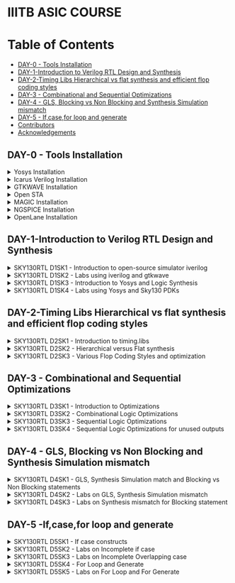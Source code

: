 # IIITB ASIC COURSE
# Table of Contents
- [DAY-0 - Tools Installation](#day-0---tools-installation)
- [DAY-1-Introduction to Verilog RTL Design and Synthesis](#day-1-introduction-to-verilog-rtl-design-and-synthesis)
- [DAY-2-Timing Libs Hierarchical vs flat synthesis and efficient flop coding styles](#day-2-timing-libs-hierarchical-vs-flat-synthesis-and-efficient-flop-coding-styles)
- [DAY-3 - Combinational and Sequential Optimizations](#day-3---combinational-and-sequential-optimizations)
- [DAY-4 - GLS, Blocking vs Non Blocking and Synthesis Simulation mismatch](#day-4---gls,-blocking-vs-non-blocking-and-synthesis-simulation-mismatch)
- [DAY-5 - If,case,for loop and generate](#day-5--if,case,for-loop-and-generate)
- [Contributors](#contributors)
- [Acknowledgements](#acknowledgements)


## DAY-0 - Tools Installation

<details>
 <summary>
Yosys Installation
 </summary>

_Steps to install Yosys_

```
git clone https://github.com/YosysHQ/yosys.git
$ cd yosys-master   
$ sudo apt install make (If make is not installed please install it)   
$ sudo apt-get install build-essential clang bison flex \  
    libreadline-dev gawk tcl-dev libffi-dev git \  
    graphviz xdot pkg-config python3 libboost-system-dev \  
    libboost-python-dev libboost-filesystem-dev zlib1g-dev  
$ make config-gcc  
$ make   
$ sudo make install
```
Below the screenshot of successful installation of Yosys:
<img width="685" alt="yosys" src="https://github.com/Sushma-Ravindra/IIITB-ASIC-1/assets/141133883/f7cd6406-65d2-4b58-888e-b20cc8af191c">

</details>

<details>
 <summary>
Icarus Verilog Installation
 </summary>


_Steps to install iverilog_

```
$ sudo apt-get install iverilog
```

Below is the screenshot of sucessful installation of iverilog:

<img width="580" alt="iverilog" src="https://github.com/Sushma-Ravindra/IIITB-ASIC-1/assets/141133883/bc6eff91-48d0-491e-a172-fbb95aa6859a">


</details>
<details>
 <summary>
GTKWAVE Installation
 </summary>

_Steps to install gtkwave_

```
$ sudo apt update
$ sudo apt install gtkwave
```
Below is the screenshot of successful installation of gtkwave:
<img width="959" alt="gtkwave" src="https://github.com/Sushma-Ravindra/IIITB-ASIC-1/assets/141133883/6d3a756d-9ed8-4984-8479-63a09ee6a815">

</details>
<details>
 <summary>
  Open STA
 </summary> 
 
 _Steps to install OpenSTA_
 ```
 Dependencies for OpenSTA  
 sudo apt-get install cmake clang gcc tcl swig bison flex

 # Commands to Install OpenSTA
 $ git clone https://github.com/The-OpenROAD-Project/OpenSTA.git
 $ cd OpenSTA
 $ mkdir build
 $ cd build
 $ cmake ..
 $ make
 $ sudo make install
```  
Below is the screenshot of successful installation of Open STA:
<img width="600" alt="opensta" src="https://github.com/Sushma-Ravindra/IIITB-ASIC-1/assets/141133883/aa234289-e2d1-4f7e-8c45-778ecca88dc4">

</details>

<details>
 <summary>
  MAGIC Installation
 </summary>
 
_Steps to Install MAGIC_
 
```
$   sudo apt-get install m4
$   sudo apt-get install tcsh
$   sudo apt-get install csh
$   sudo apt-get install libx11-dev
$   sudo apt-get install tcl-dev tk-dev
$   sudo apt-get install libcairo2-dev
$   sudo apt-get install mesa-common-dev libglu1-mesa-dev
$   sudo apt-get install libncurses-dev
git clone https://github.com/RTimothyEdwards/magic
cd magic
./configure
make
sudo make install
```
Below is the screenshot of successful installation of MAGIC:
<img width="960" alt="magic" src="https://github.com/Sushma-Ravindra/IIITB-ASIC-1/assets/141133883/c8496320-dcef-410e-a4a0-3a81ea30ef67">


</details>
<details>
 <summary>
  NGSPICE Installation
 </summary>
 
_Steps to Install NGSPICE_

```
 Download the tarball from https://sourceforge.net/projects/ngspice/files/ to a local directory and then unpack it using:
 tar -zxvf ngspice-40.tar.gz

 $cd ngspice-40
 $mkdir release
 $cd release
 $../configure  --with-x --with-readline=yes --disable-debug
 $make
 $sudo make install
```
 

Below is the screenshot of successful installation of ngspice:
<img width="595" alt="ngspice" src="https://github.com/Sushma-Ravindra/IIITB-ASIC-1/assets/141133883/ea0ba9a9-8502-4b9b-8b00-208a3b012771">


</details>
<details>
 <summary>
  OpenLane Installation
 </summary>


_Steps to Install OpenLane_

```

 $ sudo apt-get update
 $ sudo apt-get upgrade
 $ sudo apt install -y build-essential python3 python3-venv python3-pip make git

 $ sudo apt install apt-transport-https ca-certificates curl software-properties-common
 $ curl -fsSL https://download.docker.com/linux/ubuntu/gpg | sudo gpg --dearmor -o /usr/share/keyrings/docker-archive-keyring.gpg

 $ echo "deb [arch=amd64 signed-by=/usr/share/keyrings/docker-archive-keyring.gpg] https://download.docker.com/linux/ubuntu (lsb_release -cs) stable" | sudo tee /etc/apt/sources.list.d/docker.list > /dev/null

 $ sudo apt update

 $ sudo apt install docker-ce docker-ce-cli containerd.io

 $ sudo docker run hello-world

 $ sudo groupadd docker
 $ sudo usermod -aG docker $USER
 $ sudo reboot 

 # After reboot
 $ docker run hello-world

 # Check dependencies 
   git --version
   docker --version
   python3 --version
   python3 -m pip --version
   make --version
   python3 -m venv -h

 # Below steps installs PDKs and Tools
  $ cd $HOME
  $ git clone https://github.com/The-OpenROAD-Project/OpenLane
  $ cd OpenLane
  $ make
  $ make test

```

<img width="789" alt="Screenshot 2023-08-13 121625" src="https://github.com/Sushma-Ravindra/IIITB-ASIC-1/assets/141133883/ba348b32-c8e6-4ec5-b079-3252dbfeac13">


<img width="573" alt="Screenshot 2023-08-13 121801" src="https://github.com/Sushma-Ravindra/IIITB-ASIC-1/assets/141133883/6f0b1e69-d619-4bf9-bd80-d69fd832dbca">


<img width="936" alt="Screenshot 2023-08-13 121901" src="https://github.com/Sushma-Ravindra/IIITB-ASIC-1/assets/141133883/5edac02a-c470-452a-a7f4-a1c20f712cf2">

 
</details>

## DAY-1-Introduction to Verilog RTL Design and Synthesis
<details>
 <summary>
  SKY130RTL D1SK1 - Introduction to open-source simulator iverilog
 </summary>

### Introduction to open source simulator

***RTL DESIGN*** : It involves the specification of a digital circuit in terms of the flow of digital signals between hardware registers, and the logical operations performed on those signals. It is basically the implementation of specifications. RTL design lies between high-level behavioral design and low-level gate-level design. It captures the functionality of the circuit at a level where data transfers between registers are the main focus, while ignoring the specific implementation details of gates and transistors. In general,the RTL designs are described using HDLs like Verilog or VHDL. 

***SIMULATOR*** : A simulator is a device which artificially creates the effect of being in conditions of some kind. It is a tool used to check if it adheres to the designed specifications by simualating the code. It looks for changes on input signals to evaluate outputs. Here, we use iverilog tool as the simulator. 

***TESTBENCH*** : A testbench allows us to verify the functionality of a design through simulations. It is a container where the design is placed and driven with different inputs. Only the design has primary inputs and outputs, the testbench does not have them.

![WhatsApp Image 2023-08-09 at 11 39 27](https://github.com/Sushma-Ravindra/IIITB-ASIC-1/assets/141133883/8edd79a0-d048-4ec7-ad98-9fb99406e156)

***SIMULATOR DESIGN FLOW*** : The simulator design flow can be visualised better with the image below:

![WhatsApp Image 2023-08-09 at 11 39 16](https://github.com/Sushma-Ravindra/IIITB-ASIC-1/assets/141133883/d6bd4a1f-db0b-47ad-b378-168f95a7f4be)


</details>


<details>
 <summary>
   SKY130RTL D1SK2 - Labs using iverilog and gtkwave
 </summary>

 ## SKY130RTL D1SK2 L1 Lab 1 Introduction to Labs

 **iverilog** : Icarus Verilog is an implementation of the Verilog hardware description language compiler that generates netlists in the desired format. It supports the 1995, 2001 and 2005 versions of the standard, portions of SystemVerilog, and some extensions.

 **GTKWAVE**: The GTKWave software is used to view simulation results when running the testbench. It is often used in conjunction with simulation tools like IVERILOG to provide a graphical representation of how signals change over time in a digital design. It gives the result in a graphic format.

 **Tools Installation**
 
_STEPS_


Clone the necessary lab files from the given github repository to a directory named VLSI.

```
 $ mkdir VLSI
 $ cd VLSI
 $ git clone https://github.com/kunalg123/sky130RTLDesignAndSynthesisWorkshop.git
 $ cd sky130RTLDesignAndSynthesisWorkshop
 # To view the verilog files and the lib files, go inside the respective directories
 $ cd verilog_files

```

<img width="870" alt="Screenshot 2023-08-09 114923" src="https://github.com/Sushma-Ravindra/IIITB-ASIC-1/assets/141133883/878d0336-d7c7-4d3b-ace6-47c3126f5d03">


## SKY130RTL D1SK2 L2 Lab 2 Introduction to iVerilog GTKWave - 1

Here, load the sample verilog design good_mux and its associates testbench onto iverilog and run it. \

```

 $ iverilog good_mux.v tb_good_mux.v
 $ ./a.out
 # output of simulator will be a vcd file, this vcd file is loaded to gtk wave for waveform visualization.
 $ gtkwave tb_good_mux.vcd

```
<img width="722" alt="Screenshot 2023-08-09 115619" src="https://github.com/Sushma-Ravindra/IIITB-ASIC-1/assets/141133883/e4ef3c1d-c6bb-43ee-9ad5-09c77dd2a817">


## SKY130RTL D1SK2 L2 Lab 2 Introduction to iVerilog GTKWave - 2

The gtkwave waveforms enable us to verify simulation results with that of our design. 

<img width="732" alt="Screenshot 2023-08-09 115543" src="https://github.com/Sushma-Ravindra/IIITB-ASIC-1/assets/141133883/0775fec5-7d24-4516-99cd-a2c4e4da04f0">

</details>


<details>
 <summary>
   SKY130RTL D1SK3  - Introduction to Yosys and Logic Synthesis
 </summary>

 ## SKY130RTL D1SK3 L1 Introduction to Logic synthesis and Yosys
 

***Yosys*** Yosys aims to converting high-level hardware descriptions into optimized gate-level representations that can be targeted for various FPGA and ASIC technologies. The flow for yosys is we feed the yosys with the design which is in RTL level and the .lib file which contain standard library cells then the yosys synthesizes and gives us the netlist file. 

Yosys uses its lib file which contains all the necessary cells and the design by the user to generate a netlist.

![yosysflow](https://github.com/Sushma-Ravindra/IIITB-ASIC-1/assets/141133883/281fab56-5b8b-4195-ada4-2cd3bb00bbfa)

Then,post synthesis to check whether the netlist obtained is valid or not, try matching the waveforms before and after synthesis. The same testbench that is used for the simulation can be used for the synthesized netlist as well. The netlist and testbench is fed back into iverilog to confirm synthesis results




## SKY130RTL D1SK3 L2 Introduction to logic synthesis - 1

 **Logic Synthesis** Synthesis converts a basic RTL design into a gate-level netlist that includes all of the designer’s limitations. Synthesis is carried out in several stages:

1.Converting RTL to basic logic gates.

2.Mapping those gates to actual technology-dependent logic gates accessible in technology libraries.

3.Optimising the translated netlist while maintaining the designer’s limitations.

The netlist is supposed to perform the same function as the corresponding HDL code. Synthesizer is the tool which convert RTL design into the netlist form. One of such tool used here is Yosys.

For the demonstartion, the following mux design is used further:


Design:


<img width="539" alt="Screenshot 2023-08-09 120454" src="https://github.com/Sushma-Ravindra/IIITB-ASIC-1/assets/141133883/3ff01da5-2609-45ed-8e94-20cbb0c1a143">

Testbench:


<img width="418" alt="Screenshot 2023-08-09 120649" src="https://github.com/Sushma-Ravindra/IIITB-ASIC-1/assets/141133883/95ef327a-5e33-4eed-b385-062d86af98d0">



## SKY130RTL D1SK3 L3 Introduction to logic synthesis - 2


**.lib file** : It is a collection of various logic modules. It contains all different kind of logic modules. like AND, OR, NOR etc, required for the synthesis of gates and further netlist file. It contains different variants of the same gate as well, like 2input, 3input, 4input, slow, fast, medium gates etc.

There is a need for all such variants in real life as illustrated below:
Consider the circuit shown below. So in this circuit for the clock frequency to be maximum so as to make a faster circuit the time period of the clock should be minimum. This will be taken care of parameter T_clk_q_A. Similarly, to ensure that there are no hold issues at fliflop B,Tclk_hold_B we need cells that work slowly. 


![259185703-2c9423ee-fea5-4ba2-9089-6254a9bf5b79](https://github.com/Sushma-Ravindra/IIITB-ASIC-1/assets/141133883/6fe92335-6b86-4694-a734-77e50f355b20)

Thus a collection of all such cells forms a .lib file. The selection of cells will be based on area, power and other such "constraints".



</details>


<details>
 <summary>
   SKY130RTL D1SK4 - Labs using Yosys and Sky130 PDKs
 </summary>


## SKY130RTL D1SK4 L1 Lab3 Yosys 1 good mux-1


_Steps to invoke Yosys_

```
 $ yosys
 $ read_liberty -lib /home/sush/VLSI/sky130RTLDesignAndSynthesisWorkshop/lib/sky130_fd_sc_hd__tt_025C_1v80.lib
 $ read_verilog good_mux.v
 $ synth -top good_mux
 $ abc -liberty /home/sush/VLSI/sky130RTLDesignAndSynthesisWorkshop/lib/sky130_fd_sc_hd__tt_025C_1v80.lib
 $ show

```

Reading .lib and mux files and synthesis command:

<img width="960" alt="Screenshot 2023-08-09 160445" src="https://github.com/Sushma-Ravindra/IIITB-ASIC-1/assets/141133883/56ee4399-7006-4dcb-a55e-35d4a0ef0114">

Generating netlist:

<img width="804" alt="Screenshot 2023-08-09 160821" src="https://github.com/Sushma-Ravindra/IIITB-ASIC-1/assets/141133883/a4d8eda5-7e35-458b-b60a-f19bce8f1e8a">

 Output of netlist generation and show command to display:
 
<img width="949" alt="Screenshot 2023-08-09 160903" src="https://github.com/Sushma-Ravindra/IIITB-ASIC-1/assets/141133883/8cf9e96b-a132-4f70-a706-2ed87de23ae7">

The synthesized design:

<img width="461" alt="Screenshot 2023-08-09 160934" src="https://github.com/Sushma-Ravindra/IIITB-ASIC-1/assets/141133883/02788215-e0ea-4f82-8cb6-d6093ecb7097">



## SKY130RTL D1SK4 L2 Lab3 Yosys 1 good mux-2

Next step is to generate the netlist file:

```
 $ write_verilog good_mux_netlist.v
 # The above command can be used to generate a netlist file. But to generate the same in a consice and readble format use the command below
 $ write_verilog -noattr good_mux_netlist.v
 $ !gvim good_mux_netlist.v

```

<img width="401" alt="Screenshot 2023-08-09 161633" src="https://github.com/Sushma-Ravindra/IIITB-ASIC-1/assets/141133883/00065056-8009-45ca-bc2d-92da4e11558b">


## SKY130RTL D1SK4 L3 Lab3 Yosys 1 good mux-3


The generated netlist file:


<img width="960" alt="Screenshot 2023-08-09 161559" src="https://github.com/Sushma-Ravindra/IIITB-ASIC-1/assets/141133883/97ba009d-d867-4d80-9981-1fd6fb035dd0">


As mentioned previously again this netlist file can be given to iverilog along wit testbench to simulate and results must match with that of simulation design.

</details>




## DAY-2-Timing Libs Hierarchical vs flat synthesis and efficient flop coding styles


<details>

<summary>
   SKY130RTL D2SK1 - Introduction to timing.libs
 </summary>


## SKY130RTL D2SK1 - L1 - Introduction to .lib -1

The .lib file is opened in vim to understand its contents in depth. 
TITLE : Explanding the title of the lib file: 30nm tech, typical out of fast,slow and medium at 25 degree celsius of temperature. Thus the title explains "process", "voltage" and "temperature". These create variations in the design.


<img width="503" alt="Screenshot 2023-08-10 172234" src="https://github.com/Sushma-Ravindra/IIITB-ASIC-1/assets/141133883/d8684758-584c-4c21-9842-e7dd78a2407c">


<img width="504" alt="Screenshot 2023-08-10 172546" src="https://github.com/Sushma-Ravindra/IIITB-ASIC-1/assets/141133883/0efe6f92-c363-49da-8394-a073b3994f5e">




## SKY130RTL D2SK1 - L2 - Introduction to .lib -2

Futhermore, it tells about the technology(here,cmos) , delay models(LUTs), units(nsecs,Volts,nW,mA,kohms for the respective parameters), operating conditions(P,V,T).


<img width="346" alt="Screenshot 2023-08-10 172640" src="https://github.com/Sushma-Ravindra/IIITB-ASIC-1/assets/141133883/bc138827-d07c-4712-95a8-a7fe442521b7">



Moving on, the standard cells, specified by the keyword "cell" are visible. Gates are present as standard cells.


<img width="386" alt="Screenshot 2023-08-10 172725" src="https://github.com/Sushma-Ravindra/IIITB-ASIC-1/assets/141133883/835c2f6a-ba4b-45ab-b218-9b8d112c4bc2">


Each cell consists of details such as leakage power, number of inputs and function performed on the inputs and so on. The verilog model of each of these gates can be found by specifying the name of the cell along with the path of the verilog files. 
Also, we can find out power and timing information of each of the input.

The verilog file of the corresponding standard cell can be found in the verilog_model under the my_lib file. It can be accessed with the command shown in the image below:

<img width="810" alt="Screenshot 2023-08-10 173352" src="https://github.com/Sushma-Ravindra/IIITB-ASIC-1/assets/141133883/7ea6b692-25d4-4cde-9b20-dfaf2907ff71">




## SKY130RTL D2SK1 - L3 - Introduction to .lib-3

Elaborating the same with the use of a 2 input and gate. On comparing different types of and gate cells: wider cells consume more power and less delay as mentioned earlier.


<img width="357" alt="Screenshot 2023-08-10 182820" src="https://github.com/Sushma-Ravindra/IIITB-ASIC-1/assets/141133883/af86d53b-6cb1-4b3f-9be1-b285dbefdf2e">




<img width="532" alt="Screenshot 2023-08-10 182737" src="https://github.com/Sushma-Ravindra/IIITB-ASIC-1/assets/141133883/cbd7c0a2-0b71-4b53-a03a-007b9dece648">



</details>

<details>

<summary>
   SKY130RTL D2SK2 - Hierarchical versus Flat synthesis
 </summary>


## SKY130RTL D2SK12 - L1 - Hierarchical and Flat Synthesis - 1

First enter into the path where verilog_files are located and enter into the mutiple_modules file in the editor.


<img width="646" alt="Screenshot 2023-08-10 195302" src="https://github.com/Sushma-Ravindra/IIITB-ASIC-1/assets/141133883/05f300b6-14c4-460a-ae31-77752359a8f6">


Execute the following commands:

```
 
 $ yosys
 $ read_liberty -lib /home/sush/VLSI/sky130RTLDesignAndSynthesisWorkshop/lib/sky130_fd_sc_hd__tt_025C_1v80.lib
 $ read_verilog multiple_modules.v
 $ synth -top multiple_modules
 # title of the module is given in the synth command
 $ abc -liberty /home/sush/VLSI/sky130RTLDesignAndSynthesisWorkshop/lib/sky130_fd_sc_hd__tt_025C_1v80.lib
 $ show
 # throws an error
 $ show multiple_modules
 # displays on dot viewer
 $ write_verilog -noattr multiple_modules_hier.v
 $ !vim multiple_modules_hier.v
 $ flatten
 # to not have multiple models hierarchically
 $ write_verilog -noattr multiple_modules_flat.v
 $ !vim multiple_modules_flat.v


```

In heirarchial, it is observed that the implemetation is done through nand gates, while design did not have a nand gate implementation. This is done because in Cmos implementation or stacking PMOS for generating OR gate which is a bad idea as PMOS mobility is low and wider cells are required; whereas NMOS stacking doesnt create these problems and can generate NAND logic, hence it is preffered by the synthesis tool. 


<img width="302" alt="Screenshot 2023-08-10 201000" src="https://github.com/Sushma-Ravindra/IIITB-ASIC-1/assets/141133883/e6602bcb-184f-411a-8216-e3f4ef3049b0">



## SKY130RTL D2SK12 - L2 - Hierarchical and Flat Synthesis - 2

Similarly following commands for flatten, there is no longer a hierarchial instantiation.


![WhatsApp Image 2023-08-10 at 21 19 18 (1)](https://github.com/Sushma-Ravindra/IIITB-ASIC-1/assets/141133883/a30541df-e922-4923-8773-d3c42af72e35)

<img width="417" alt="Screenshot 2023-08-10 205354" src="https://github.com/Sushma-Ravindra/IIITB-ASIC-1/assets/141133883/e03f98a4-f22e-4240-908d-f05d5d6a28f0">

<img width="460" alt="Screenshot 2023-08-10 211305" src="https://github.com/Sushma-Ravindra/IIITB-ASIC-1/assets/141133883/d861bae5-e254-4c35-bd04-d2fe18bce1a0">




Further, on following the above commands to synthesize only the first sub module, we obtain the netlist as follows:

<img width="305" alt="Screenshot 2023-08-10 212516" src="https://github.com/Sushma-Ravindra/IIITB-ASIC-1/assets/141133883/da3ef19e-00c2-4cae-8486-22e2a7b8c2b8">


This is useful so as to not synthesize multiple instantiations of the same function, but synthesize once and replicate n times. In large designs the netlists are split to ensure optimal synthesis and the all are integrated together.
$synth -top module_name.v

</details>


<details>

<summary>
   SKY130RTL D2SK3 - Various Flop Coding Styles and optimization
 </summary>


## SKY130RTL D2SK3 - L1 - Why flops and Flop coding styles-1

We need flip flops for combinational circuits as well because propagation delays of the gates may cause glitch; flip flops (D) restrict glitches beacause the output changes only at clock edge. Thus the output will be stable even if input is glitching i.e output shielded from input glitch. To control the data into and out of FF, there are reset(sync and async) and set.


## SKY130RTL D2SK3 - L2 - Why flops and Flop coding styles-2

Verilog codes of synchronous and asynchronous reset for D flip flops are discussed.



## SKY130RTL D2SK3 - L3 - Lab flop synthesis simulations-1

Simulating the verilog codes of async and sync set and reset and checking their outputs and verifying the same.


<img width="960" alt="Screenshot 2023-08-10 231636" src="https://github.com/Sushma-Ravindra/IIITB-ASIC-1/assets/141133883/384c629f-d93f-4005-82f5-a78fc13f0172">

<img width="782" alt="Screenshot 2023-08-10 232433" src="https://github.com/Sushma-Ravindra/IIITB-ASIC-1/assets/141133883/cf936de4-3eba-4a54-9a36-12cf4a73401d">



## SKY130RTL D2SK3 - L4 - Lab flop synthesis simulations-2

To synthesize the file, run the following commands in yosys:

```

  $ yosys
  $ read_liberty -lib /home/sush/VLSI/sky130RTLDesignAndSynthesisWorkshop/lib/sky130_fd_sc_hd__tt_025C_1v80.lib
  $ read_verilog dff_asyncres.v
  $ synth -top dff_asynres
  $ dfflibmap -liberty /home/sush/VLSI/sky130RTLDesignAndSynthesisWorkshop/lib/sky130_fd_sc_hd__tt_025C_1v80.lib
  #The above keyword dfflibmap is to read flipflop from .lib file
  $ abc -liberty /home/sush/VLSI/sky130RTLDesignAndSynthesisWorkshop/lib/sky130_fd_sc_hd__tt_025C_1v80.lib
  $ show


```


<img width="635" alt="Screenshot 2023-08-10 233244" src="https://github.com/Sushma-Ravindra/IIITB-ASIC-1/assets/141133883/743d539a-c240-4b98-8539-0527717af975">


Follow similar commands to sythesize all the variations of reset and set.



## SKY130RTL D2SK3 - L5- Interesting Optimizations-1

Through multiper circuits, it is obsereved that there is no use of memory in the design and hence is optimized.
It is obsereved that the multiplication of a number by 2 involves left shifting its contents and appending a zero at the end. Hence by using this simple logic, the use of standard cells and be avoided.


<img width="270" alt="Screenshot 2023-08-13 112736" src="https://github.com/Sushma-Ravindra/IIITB-ASIC-1/assets/141133883/443949fa-5fa5-4f8e-a313-dec915e8fdb7">




## SKY130RTL D2SK3 - L6- Interesting Optimizations-2

Similarly, optimization of multiplication of a 3-bit number by 9 generates a 6-bit number that involves multiplication of the number by 8 which shifts the bits left by 3 units and then appending 3 right most bits with zeros; then adding the original 3 bit number. This is the design without the use of any standard cells. As demonstrated above, the multiplication does not require any memory.

```
 $ module mult8 (input [2:0] a , output [5:0] y);
   	 assign y = a * 9;
   endmodule

```
</details>

## DAY-3 - Combinational and Sequential Optimizations

<details>
 <summary>
SKY130RTL D3SK1 - Introduction to Optimizations
 </summary>

 ## SKY130RTL D3SK1 L1 Introduction to Optimizations-1

 ***Optimizations*** : The action of making the best or most effective use of a situation or resource. Here, it is essentially minimizing the logic so as to get the best savings in terms of area and power. 
It can be of the following types:

1. Constant Propagation
2. Boolean Logic Optimization


**Constant Propagation** :  In the example, if A=0, the whole logic will only be transformed into an inverter. The implementation will now have 2 transistors instead of 6 transistors.

**Boolean Logic Optimization** : Consider the boolean expression:
```
 $ assign y = a?(b?c:(c?a:0)):(!c)

```
This design generates 3 muxes internally. To optimize it, simplify the boolean expression generated from the 3 muxes as shown

```
 ~a~c + a(bc + ~bac)
 ~a~c + ac
 !(a^c)

```

Thus there is a K-Map reduction happening here.


 ## SKY130RTL D3SK1 L2 Introduction to Optimizations-2

 ***Sequential Logic Optimization*** : 2 types :
 1. Basic: Sequential Constant Propagation
 2. Advanced : a) State Optimization
               b) Retiming
               c) Sequential Logic Cloning (Floor Plan Aware Synthesis)



**Sequential Constant** : Consider the 2 example circuits given below:
The first example says that no matetr reset in ON or OFF, Q value is always 0 and is constant. 
In the second example, Q will not be equal to set value always; because after set=0, Q waits until the next clock cycle to check for the value of D. 
Hence, in the second example Q is not a sequential constant.

![WhatsApp Image 2023-08-13 at 12 29 57](https://github.com/Sushma-Ravindra/IIITB-ASIC-1/assets/141133883/fd761ffc-0bb6-4694-98ce-da0c07c18808)


 ## SKY130RTL D3SK1 L3 Introduction to Optimizations-3

***State Optimization*** : Optimization of unused states.
***Sequential Logic Cloning*** : This is done mainly on routing level of abstraction, when the physical design is aware. In the floorplan, to minimize routing delays, 2 copies of a logic block are created so that further circuits can gain easy access and computation is faster. 

![WhatsApp Image 2023-08-13 at 12 47 29](https://github.com/Sushma-Ravindra/IIITB-ASIC-1/assets/141133883/232322c2-a26b-4de3-b401-f8ef2d4a33db)


***Retiming*** : Retiming is a technique for optimizing sequential circuits. It repositions the registers in a circuit leaving the combinational portion of circuitry untouched. Consider the example circuit below, which ensures higher speed of operation by simply shifting parts of logic from ckt A to B. 


![WhatsApp Image 2023-08-13 at 12 47 40](https://github.com/Sushma-Ravindra/IIITB-ASIC-1/assets/141133883/90f467da-c4a4-4e0d-b590-42f47cc99e05)


</details>



<details>
 <summary>
SKY130RTL D3SK2 - Combinational Logic Optimizations
 </summary>

 ## SKY130RTL D3SK2 L1 Combinational Logic Optimizations-1

_STEPS_

Check the following files and their expected optimizations are listed below:
opt_check : And gate instead of a 2x1 mux.
opt_check2 : Or gate instead of a 2x1 mux. (Through de-morgan's law) 

Synthesize these files and check for schematics:

```
 $ cd /home/sush/VLSI/sky130RTLDesignAndSynthesisWorkshop/verilog_files/
 $ yosys
 $ read_liberty -lib /home/sush/VLSI/sky130RTLDesignAndSynthesisWorkshop/lib/sky130_fd_sc_hd__tt_025C_1v80.lib
 $ read_verilog opt_check.v
 $ synth -top opt_check
 $ opt_clean -purge # perfroms optimizations
 $ abc -liberty /home/sush/VLSI/sky130RTLDesignAndSynthesisWorkshop/lib/sky130_fd_sc_hd__tt_025C_1v80.lib
 $ show

```
Check the following files and their expected optimizations are listed below:
opt_check : And gate instead of a 2x1 mux.
opt_check2 : Or gate instead of a 2x1 mux. (Through de-morgan's law) 


Results of synthesis: 
Optimizations have been done as required. 

<img width="305" alt="Screenshot 2023-08-13 125957" src="https://github.com/Sushma-Ravindra/IIITB-ASIC-1/assets/141133883/6f482e25-80c9-454d-806d-e1f9dda42546">

 
<img width="305" alt="Screenshot 2023-08-13 130035" src="https://github.com/Sushma-Ravindra/IIITB-ASIC-1/assets/141133883/7fa8f710-e1ea-4baf-aa7d-f35ed4bd6b12">


Follow similar process for checking optimization of opt_check2 file to obtain similar results. 






 ## SKY130RTL D3SK2 L1 Combinational Logic Optimizations-2

 Moving ahead with opt_check3 file. , expecting the optimized output to be a 3 input and gate.
 
 <img width="303" alt="Screenshot 2023-08-13 131019" src="https://github.com/Sushma-Ravindra/IIITB-ASIC-1/assets/141133883/852d6025-e6f3-4825-8880-a0e087dcff70">

 Expecting the optimized output to be a 2 input XNOR gate for opt_check4.v file.
 
<img width="307" alt="Screenshot 2023-08-13 131651" src="https://github.com/Sushma-Ravindra/IIITB-ASIC-1/assets/141133883/ab04b05b-c182-4bdd-9606-f78ac7f5197e">

For the file multiple_module_opt.v, the optimized expression is y=ab+c, which requires a gate which ands 2 inputs and performs an or operation of it with another variable doe by gate "a21o".
Here, the synthesis result is also flattened else only the top submodule is synthesized.

<img width="305" alt="Screenshot 2023-08-13 132409" src="https://github.com/Sushma-Ravindra/IIITB-ASIC-1/assets/141133883/d35bb10a-ce4d-41d1-b036-3a6b0407c1a8">

</details>


<details>
 <summary>
SKY130RTL D3SK3 - Sequential Logic Optimizations
 </summary>

 ## SKY130RTL D3SK3 L1 Sequential Logic Optimizations-1

Optimizing and checking the results of all the files in the image below:

<img width="584" alt="Screenshot 2023-08-13 132909" src="https://github.com/Sushma-Ravindra/IIITB-ASIC-1/assets/141133883/2eb67c63-e73e-478a-b6ab-52f98397599e">

Files and their expected optimizations:

***dff_const1***  : There is no sequential constant here, thus flip flop will be a part of the design.

<img width="960" alt="Screenshot 2023-08-13 133405" src="https://github.com/Sushma-Ravindra/IIITB-ASIC-1/assets/141133883/7997f43d-dcf2-41ee-8560-89eb025d536e">

_STEPS_

```
 $ read_liberty -lib /home/sush/VLSI/sky130RTLDesignAndSynthesisWorkshop/lib/sky130_fd_sc_hd__tt_025C_1v80.lib
 $ read_verilog dff_const1.v
 $ synth -top dff_const1
 $ dfflibmap -liberty ../lib/sky130_fd_sc_hd__tt_025C_1v80.lib
 # it is used to map sequential ckts to their appropriate library, so that tehre is no mismatch
 $ opt_clean -purge # perfroms optimizations
 $ abc -liberty /home/sush/VLSI/sky130RTLDesignAndSynthesisWorkshop/lib/sky130_fd_sc_hd__tt_025C_1v80.lib
 $ show

```
A flip flop is inferred in the design:

<img width="314" alt="Screenshot 2023-08-13 134324" src="https://github.com/Sushma-Ravindra/IIITB-ASIC-1/assets/141133883/390d7576-d180-4d9e-9a77-3f2caed12b93">



<img width="303" alt="Screenshot 2023-08-13 133908" src="https://github.com/Sushma-Ravindra/IIITB-ASIC-1/assets/141133883/0d41c7ba-def2-4809-b61d-d8965712044e">


 ## SKY130RTL D3SK3 L2 Sequential Logic Optimizations-2


***dff_const2***: Here, a sequential constant exists, this flip flop is not a part of the design anymore.

<img width="309" alt="Screenshot 2023-08-13 134136" src="https://github.com/Sushma-Ravindra/IIITB-ASIC-1/assets/141133883/612a83aa-d9bd-441a-94d0-daec5aa632b3">


***dff_const3***: 2 flipflops are present, but no flip flop can be optimized, hence both exist. 

<img width="306" alt="Screenshot 2023-08-13 142340" src="https://github.com/Sushma-Ravindra/IIITB-ASIC-1/assets/141133883/1d982203-da99-46e9-a38b-89c6e6e72747">


 ## SKY130RTL D3SK3 L3 Sequential Logic Optimizations-3

***dff_const4***:  2 flipflops are present, but both flip flops can be optimized, hence both cease to exist. 


<img width="303" alt="Screenshot 2023-08-13 135037" src="https://github.com/Sushma-Ravindra/IIITB-ASIC-1/assets/141133883/98224a86-952d-4131-9c6e-a77a32fbc718">




***dff_const5***: 2 flipflops are present, but no flip flop can be optimized, hence both exist. 



<img width="302" alt="Screenshot 2023-08-13 135333" src="https://github.com/Sushma-Ravindra/IIITB-ASIC-1/assets/141133883/ca954e14-7810-43af-8c0c-74dad3a1fbd8">



</details>



<details>
 <summary>
SKY130RTL D3SK4 - Sequential Logic Optimizations for unused outputs
 </summary>


 ## SKY130RTL D3SK4 L1 Sequential Optimizations unused outputs-1 

 Looking into the 3 bit upcounter design, counter_opt.v. The output of the counter that is viewed is count[0], which is only 1 bit in the 3 bit counter output, hence the synthesis tool generates only 1 flip flop. 
 

<img width="439" alt="Screenshot 2023-08-13 180051" src="https://github.com/Sushma-Ravindra/IIITB-ASIC-1/assets/141133883/fc7421bd-df9c-4e2b-96d1-d3ea591f6a5b">

 

<img width="289" alt="Screenshot 2023-08-13 174040" src="https://github.com/Sushma-Ravindra/IIITB-ASIC-1/assets/141133883/87cf84be-c943-4d36-b87b-96b002fe5956">


<img width="1383" alt="Screenshot 2023-08-13 at 5 43 52 PM" src="https://github.com/Sushma-Ravindra/IIITB-ASIC-1/assets/141133883/7b1e943b-2a4a-44c3-be78-6fef8e32b589">



 ## SKY130RTL D3SK4 L1 Sequential Optimizations unused outputs-2

 Looking into the 3 bit upcounter design, counter_opt2.v. The output of the counter that is viewed is count[2:0],all 3 bits counter output, hence the synthesis tool generates all 3 flip flop. Also, since there is a lot of combinational logic being generated here, it is worthy to observe that in the previous example, they didnt exist only because the other 2 flipflops were not needed and hence all the combinational logic feeding their inputs were also optimized. 

 
 <img width="463" alt="Screenshot 2023-08-13 180129" src="https://github.com/Sushma-Ravindra/IIITB-ASIC-1/assets/141133883/856c54c7-5c19-4b8d-9b81-d6779dee1066">


<img width="354" alt="Screenshot 2023-08-13 175246" src="https://github.com/Sushma-Ravindra/IIITB-ASIC-1/assets/141133883/8c41195a-79ae-4b14-b966-661162ee6361">


 ![WhatsApp Image 2023-08-13 at 17 56 49](https://github.com/Sushma-Ravindra/IIITB-ASIC-1/assets/141133883/cbd50477-f07e-4382-a1cf-79e674d2ca71)

</details>


## DAY-4 - GLS, Blocking vs Non Blocking and Synthesis Simulation mismatch

<details>

<summary>
   SKY130RTL D4SK1 - GLS, Synthesis Simulation match and Blocking vs Non Blocking statements
 </summary>

## SKY130RTL D4SK1 - GLS concepts and flow using verilog

***GLS*** : Gate level simulation. Here, the netlist is run along with the testbench as DUT. Essentially, netlist is same as logical code. This is needed to verify the logical correctness of design after synthesis and to ensure that the timing of the design is met. RTL does not have a notion of time but the design has to meet the specifications and timing limits as well.


![WhatsApp Image 2023-08-13 at 23 08 05](https://github.com/Sushma-Ravindra/IIITB-ASIC-1/assets/141133883/910b2191-b1e6-444b-a90c-ff234b5134fc)


Gate level models can be : 1)Functionally aware 2) Timing aware. The functionality needs to be tested for any kind of mismatch.


## SKY130RTL D4SK2 - Synthesis and Simulation Mismatch

As addressed above mismatches exist between simulation and synthesis .
This mismatch can occur because of the following factors:

***1) Missing Sensitivity list*** : Simulators are change sensitive, only changes in the inputs trigger outputs. Thus, they sense 'activity'.  In the RTL design it is of utmost importance to trigger the assignments appropriately.
***2) Blocking vs Non blocking***
***3) Non standard verilog coding***


## SKY130RTL D4SK3 - Blocking and Non Blocking assignments.

_Blocking statements_ : It is a sequential execution, one after the other. 
_Non Blocking_ : Parallel execution

Blocking statemts if not written accurately cause extensive problems in the design and functionality can be lost as well. This problem more specifically arises in sequential circuits.



## SKY130RTL D4SK4 - Caveats with Blocking Statements.

Consider this code given below:

![WhatsApp Image 2023-08-14 at 00 34 09](https://github.com/Sushma-Ravindra/IIITB-ASIC-1/assets/141133883/b7ccb655-75d0-4997-8dd9-f9d2d7a734ba)


The old value of q0 is used for simulation and thus the output will be faulty. Instead, the order of statements inside the always block can be interchanged to ensure latest value of q0 to be used for simulation and hence calculation of y. Note that in both designs generate the same circuit.


</details>

<details>

<summary>
   SKY130RTL D4SK2 - Labs on  GLS, Synthesis Simulation mismatch
 </summary>


## SKY130RTL D4SK2 L1 - Labs on  GLS, Synthesis Simulation mismatch-1

Consider the GLS simulation for the following design 

<img width="593" alt="Screenshot 2023-08-14 004434" src="https://github.com/Sushma-Ravindra/IIITB-ASIC-1/assets/141133883/ec4e2569-4c96-4526-9543-807f050c4916">

RTL output:

<img width="504" alt="Screenshot 2023-08-14 004708" src="https://github.com/Sushma-Ravindra/IIITB-ASIC-1/assets/141133883/10564d33-d203-4c46-8dde-08f5edc31d13">\

Synthesis ouput:
A mux is generated by the design


<img width="304" alt="Screenshot 2023-08-14 005012" src="https://github.com/Sushma-Ravindra/IIITB-ASIC-1/assets/141133883/9b1a644e-9cd8-4caf-9d06-4e457f6416c8">


 ```
 $ yosys
 $ read_liberty -lib /home/sush/VLSI/sky130RTLDesignAndSynthesisWorkshop/lib/sky130_fd_sc_hd__tt_025C_1v80.lib
 $ read_verilog ternary_operator_mux.v
 $ synth -top ternary_operator_mux
 $ write_verilog ternary_operator_mux_net.v
 $ abc -liberty /home/sush/VLSI/sky130RTLDesignAndSynthesisWorkshop/lib/sky130_fd_sc_hd__tt_025C_1v80.lib
 $ show
 # exit yosys
 # the below commands are for gls synthesis
 $  iverilog ../my_lib/verilog_model/primitives.v  ../my_lib/verilog_model/sky130_fd_sc_hd.v ternary_operator_mux_net.v        tb_ternary_operator_mux.v
 # reads the primitives and the netlist
 $ ./a/out
 $ gtkwave tb_ternary_operator_mux.vcd

```
The GLS simulation design while viewing on gtkwave has the netlist markers under uut. 
<img width="505" alt="Screenshot 2023-08-14 005929" src="https://github.com/Sushma-Ravindra/IIITB-ASIC-1/assets/141133883/ca2a8f9e-a621-4d1e-8c5d-2f4abf65a56a">


## SKY130RTL D4SK2 L2 - Labs on  GLS, Synthesis Simulation mismatch-2

Considering a bad mux design where the always block is triggered when select line changes (somewhat like that of a flip flop) and simulating its RTL design, it is seen that changes of the input arent sensed if there is no change in select, thus giving an erroneous output.


<img width="507" alt="Screenshot 2023-08-14 010500" src="https://github.com/Sushma-Ravindra/IIITB-ASIC-1/assets/141133883/13f67115-64ce-4f28-8f70-cedd055ff141">


Following the above commands to generate its GLS design:
Here, the output is sensitive to the changes in inputs as per changes with the slect line as well.


<img width="508" alt="Screenshot 2023-08-14 011222" src="https://github.com/Sushma-Ravindra/IIITB-ASIC-1/assets/141133883/10137491-093d-46b1-8020-f1eeec5c72f7">

</details>


<details>

<summary>
   SKY130RTL D4SK3 - Labs on Synthesis mismatch for Blocking statement
 </summary>

## SKY130RTL D4SK3 L1 - Lab Synth Sim mismatch for Blocking statement-1


Considering file blocking caveat.v, the circuit generates an or and an and gate. It is written in a blocking statement, so the output y will use old value of the output of OR gate as its input hence computing the wrong value.


RTL simulation results: Error in logic designed. 

<img width="505" alt="Screenshot 2023-08-14 012427" src="https://github.com/Sushma-Ravindra/IIITB-ASIC-1/assets/141133883/e7594b43-2786-449a-81c5-6b53256b612a">

## SKY130RTL D4SK3 L2 - Lab Synth Sim mismatch for Blocking statement-2

GLS Synthesis results: 

<img width="960" alt="image" src="https://github.com/Sushma-Ravindra/IIITB-ASIC-1/assets/141133883/9b3e7ff2-4dda-45fd-97a1-1ef1ac9a3020">


The error is gone! The blocking caveat creates an illusion that a flipflip exists, but as a matter of fact, no flop exists in the netlist.

Thus synth-sim mismatch exist and must be taken extra care of. 


</details>




## DAY-5 -If,case,for loop and generate
<details>

<summary>
   SKY130RTL D5SK1 - If case constructs
 </summary>

## SKY130RTL D5SK1 L1 If Case constructs - 1

***IF*** If statements are used to construct priority logic. There can be if else or if and a series of else if statements. The hardware of this if statement is a MUX.

Both if and case staements are present inside an always block on a reg type variable.

_Infered Latch_ : This ia a downside of writing improper or poor if statements. If an if statement doesnt have an else, it stores the previous value of output because if condition is also false and there is no more option to check, hence a latch is generated in the hardware. The intention was not to create a latch, the circuit is now converted to a sequential kind.


## SKY130RTL D5SK1 L2 If Case constructs - 2

In a counter, an always block is always a part of the design, so there exists a latch generation in the hardware, irrespective of whether an incomplete if statement is present.

***Case Statement*** : Used when multiple variations of an expression need to be checked. So if 4 case staements are present, it means a 4x1 MUX is generated on the hardware front.

Caveats:
1) Incomplete case statements: Suppose all the variations of case statements are not taken care of and no default statement exists again _Latch up_ occurs. Thus default statement is very important and essential.


## SKY130RTL D5SK1 L3 If Case constructs - 3

_Caveats Contd_:

2) Partial assignments in case: Consider the following RTL design

```
 module mux(x,y,sel,a,b,c,d);
 input a,b,c,d;
 input reg [1:0] sel;
 output reg x, y;
 always @ (*)
 begin
      case(sel)
           2'b00 : begin
                   x=a;
                   y=b;
             end
           2'b01 : begin
                   x=a;
             end
           default: begin
                    x=a;
                    y=b;
              end
 endcase
 endmodule

```

Here 2 MUXes(one for each output: x and y), each 4x1(select line is 2 bit, meaning 4 cases) are genrated. But when sel is 01, the output y is not assigned any value causing the generation of a hardware latch. Thus all outputs must be assigned values in all segments of case. 

3) Overlap in Case: In if else statements only 1 statement will be executed and the remaining will not be checked when 1 of them becomes true in the sequential order. If a bad case statement is written all conditions are checked even if some statement has already matched, so if there are overlaps, unpredictable outputs arise. 


</details>

<details>

<summary>
   SKY130RTL D5SK2 - Labs on Incomplete if case
 </summary>

## SKY130RTL D5SK2 L1 Incomplete if - 1

First checking the incomplete if statement that is generating a latch. 
Simulate the RTL design and check results on GTK wave.


<img width="506" alt="Screenshot 2023-08-14 215400" src="https://github.com/Sushma-Ravindra/IIITB-ASIC-1/assets/141133883/ed7f3965-3c81-4d20-aa6e-0c7fe291f88c">


Synthesis results: 

<img width="314" alt="Screenshot 2023-08-14 215518" src="https://github.com/Sushma-Ravindra/IIITB-ASIC-1/assets/141133883/8442376c-48d7-470c-99fe-46047f206712">

<img width="303" alt="Screenshot 2023-08-14 215544" src="https://github.com/Sushma-Ravindra/IIITB-ASIC-1/assets/141133883/d7f5e1d3-ac78-4be9-8816-2ce6bd3999e8">


## SKY130RTL D5SK2 L1 Incomplete if - 2

Consider the verilog code, incomp_if2. Its RTL design is expected to generate the following circuit:

![WhatsApp Image 2023-08-14 at 22 01 14](https://github.com/Sushma-Ravindra/IIITB-ASIC-1/assets/141133883/44847dbe-21ca-4df8-b5c3-3130c321dcc1)


<img width="960" alt="Screenshot 2023-08-14 220542" src="https://github.com/Sushma-Ravindra/IIITB-ASIC-1/assets/141133883/bec2c143-c3c1-421e-97e0-dfd22db1d513">



Synthesis Result:


<img width="307" alt="Screenshot 2023-08-14 220629" src="https://github.com/Sushma-Ravindra/IIITB-ASIC-1/assets/141133883/56f39f18-ca4c-4bce-88e5-239f693cc484">


<img width="301" alt="Screenshot 2023-08-14 220645" src="https://github.com/Sushma-Ravindra/IIITB-ASIC-1/assets/141133883/5cab9b28-6456-4376-99c2-30923dfa0c51">


</details>

<details>

<summary>
   SKY130RTL D5SK3 - Labs on Incomplete Overlapping case
 </summary>

##   SKY130RTL D5SK3 - Lab Incomplete Overlapping case - 1 

Consider the example verilog file comp_case. 

<img width="673" alt="Screenshot 2023-08-14 221640" src="https://github.com/Sushma-Ravindra/IIITB-ASIC-1/assets/141133883/6e3a32f5-1d89-4999-826c-822015ccca84">


RTL simulation is incomplete: for sel = 2'b11, it displays value of the default statement, i.e output follows i2.

<img width="506" alt="Screenshot 2023-08-14 221339" src="https://github.com/Sushma-Ravindra/IIITB-ASIC-1/assets/141133883/73011d8e-e525-4173-80fa-38fdd1d540a5">

Synthesis results:

  <img width="333" alt="Screenshot 2023-08-14 221921" src="https://github.com/Sushma-Ravindra/IIITB-ASIC-1/assets/141133883/fdcad66d-5448-4ca9-87d5-e033a33ce086">

<img width="303" alt="Screenshot 2023-08-14 221937" src="https://github.com/Sushma-Ravindra/IIITB-ASIC-1/assets/141133883/c3b6095c-4975-4925-bf63-4b672c96f6e7">


##   SKY130RTL D5SK3 - Lab Incomplete Overlapping case - 2

The verilog design partial_case_assign ha a prtial assignement as discussed above.There should be a latch in the path of X as it has an incomplete assignment.


<img width="800" alt="Screenshot 2023-08-14 222700" src="https://github.com/Sushma-Ravindra/IIITB-ASIC-1/assets/141133883/d4ddd5b9-b8a4-4617-8f44-c57ee2716cd1">


##   SKY130RTL D5SK3 - Lab Incomplete Overlapping case - 3

Simulation Results:

<img width="301" alt="Screenshot 2023-08-14 223127" src="https://github.com/Sushma-Ravindra/IIITB-ASIC-1/assets/141133883/31aec2fb-664d-47f4-b691-df423cab48c1">

<img width="304" alt="Screenshot 2023-08-14 223149" src="https://github.com/Sushma-Ravindra/IIITB-ASIC-1/assets/141133883/6835bd5e-97fb-498f-bcae-73ba76fa9e9a">

Consider the verilog code bad_case:
Here, i3 is at output even if case condition is 10 because of bad style of design. The simulator will be confused and the output cannot be predicted, it is at the mercy of the simulator.

<img width="688" alt="Screenshot 2023-08-14 223457" src="https://github.com/Sushma-Ravindra/IIITB-ASIC-1/assets/141133883/974b07f9-576b-4350-b08d-b7d6a2484374">


##   SKY130RTL D5SK3 - Lab Incomplete Overlapping case - 4


Simulation result: GLS Synthesis shows that unpredictabilty exits in the netlist design. There is no latch generated for this circuit as expected.

<img width="333" alt="Screenshot 2023-08-14 223800" src="https://github.com/Sushma-Ravindra/IIITB-ASIC-1/assets/141133883/34711d34-4ba3-4e00-807b-51673aaeb0ca">


<img width="960" alt="Screenshot 2023-08-14 224238" src="https://github.com/Sushma-Ravindra/IIITB-ASIC-1/assets/141133883/87c715b8-4633-48f2-b21e-013a3b27c558">


</details>

<details>

<summary>
   SKY130RTL D5SK4 - For Loop and Generate
 </summary>

##   SKY130RTL D5SK4 - For Loop and Generate - 1

***Looping Constructs*** 
1) For Loop: Used inside an always block. To evaluate an expression 'n' number of times.
2) Generate : It is a generate loop followed by a for loop.Outside an always loop. Used to instantiate hardware 'n' number of times.

##   SKY130RTL D5SK4 - For Loop and Generate - 2


Different examples of writing good verilog designs are written using blocking statements, where for construct comes very handy to reduce a number of lines of coding.

For-generate on the other hand is used for (instantiating) replicating hardware.

```
genvar i;
generate
for (i=0 ; i<8; i = i+1) begin
  #instantiate a function of choice
end
endgenerate

```

Thus there will be 8 instances of the function called. 


##   SKY130RTL D5SK4 - For Loop and Generate - 2

In the design of a ripple carry adder, if it is required to have an N-bit adder, there is a need to replicate the hardware of a FA N times. 
Simliar to for-generate, if-generate also exists.

</details>

<details>
 
<summary>
 SKY130RTL D5SK5 - Labs on For Loop and For Generate
</summary>


##  SKY130RTL D5SK5 - Labs on For Loop and For Generate - 1




## Contributors
SUSHMA R


## Acknowledgements 
www.vsdiat.com

www.github/kunal123.com

www.google.com

www.chipedge.com/everything-you-need-to-know-about-synthesis-in-vlsi/

www.electronicsforyou.com

www.github/OpenRoad.com


